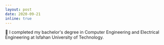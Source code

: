 ```yaml
---
layout: post
date: 2020-09-21
inline: true
---
```


🤾 I completed my bachelor's degree in Computer Engineering and Electrical Engineering at Isfahan University of Technology.
